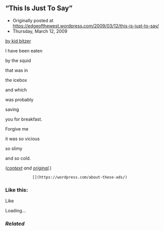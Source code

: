 ## “This Is Just To Say”

 * Originally posted at https://edgeofthewest.wordpress.com/2009/03/12/this-is-just-to-say/
 * Thursday, March 12, 2009

[by kid bitzer](https://edgeofthewest.wordpress.com/2009/03/10/watching-watchmen-how-unfilmable-novels-become-unwatchable-films/#comment-35861)

I have been eaten  

by the squid  

that was in  

the icebox

and which  

was probably  

saving  

you for breakfast.

Forgive me  

it was so vicious  

so slimy  

and so cold.

(_[context](https://edgeofthewest.wordpress.com/2009/03/08/watching-watchmen/#comment-35487)_ _and [original](http://www.poets.org/viewmedia.php/prmMID/15535)._)

		

			

				[](https://wordpress.com/about-these-ads/)
				

					
				

			

		

### Like this:

Like

 
Loading...

[]()

### _Related_

